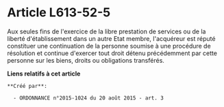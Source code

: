 # Article L613-52-5

Aux seules fins de l'exercice de la libre prestation de services ou de la liberté d'établissement dans un autre Etat membre,
l'acquéreur est réputé constituer une continuation de la personne soumise à une procédure de résolution et continue d'exercer
tout droit détenu précédemment par cette personne sur les biens, droits ou obligations transférés.

**Liens relatifs à cet article**

	**Créé par**:

	  - ORDONNANCE n°2015-1024 du 20 août 2015 - art. 3
